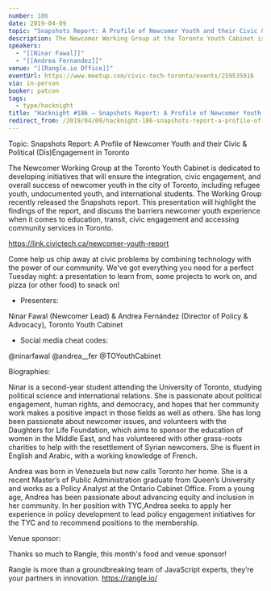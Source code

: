 ```yaml
---
number: 186
date: 2019-04-09
topic: "Snapshots Report: A Profile of Newcomer Youth and their Civic & Political (Dis)Engagement in Toronto"
description: The Newcomer Working Group at the Toronto Youth Cabinet is dedicated to developing initiatives that will ensure the integration, civic engagement, and overall success of newcomer youth in the city of Toronto, including refugee youth, undocumented youth, and international students. The Working Group recently released the Snapshots report. This presentation will highlight the findings of the report, and discuss the barriers newcomer youth experience when it comes to education, transit, civic engagement and accessing community services in Toronto.
speakers:
  - "[[Ninar Fawal]]"
  - "[[Andrea Fernandez]]"
venue: "[[Rangle.io Office]]"
eventUrl: https://www.meetup.com/civic-tech-toronto/events/259535916
via: in-person
booker: patcon
tags:
  - type/hacknight
title: "Hacknight #186 – Snapshots Report: A Profile of Newcomer Youth and their Civic & Political (Dis)Engagement in Toronto"
redirect_from: /2019/04/09/hacknight-186-snapshots-report-a-profile-of-newcomer-youth-and-their-civic-political-disengagement-in-toronto-with-ninar-fawal-andrea-fernandez/
---
```

Topic: Snapshots Report: A Profile of Newcomer Youth and their Civic & Political (Dis)Engagement in Toronto

The Newcomer Working Group at the Toronto Youth Cabinet is dedicated to developing initiatives that will ensure the integration, civic engagement, and overall success of newcomer youth in the city of Toronto, including refugee youth, undocumented youth, and international students. The Working Group recently released the Snapshots report. This presentation will highlight the findings of the report, and discuss the barriers newcomer youth experience when it comes to education, transit, civic engagement and accessing community services in Toronto.

https://link.civictech.ca/newcomer-youth-report

Come help us chip away at civic problems by combining technology with the power of our community. We've got everything you need for a perfect Tuesday night: a presentation to learn from, some projects to work on, and pizza (or other food) to snack on!

+ Presenters:

Ninar Fawal (Newcomer Lead) & Andrea Fernández (Director of Policy & Advocacy), Toronto Youth Cabinet

+ Social media cheat codes:

@ninarfawal @andrea__fer @TOYouthCabinet

Biographies:

Ninar is a second-year student attending the University of Toronto, studying political science and international relations. She is passionate about political engagement, human rights, and democracy, and hopes that her community work makes a positive impact in those fields as well as others. She has long been passionate about newcomer issues, and volunteers with the Daughters for Life Foundation, which aims to sponsor the education of women in the Middle East, and has volunteered with other grass-roots charities to help with the resettlement of Syrian newcomers. She is fluent in English and Arabic, with a working knowledge of French.

Andrea was born in Venezuela but now calls Toronto her home. She is a recent Master’s of Public Administration graduate from Queen’s University and works as a Policy Analyst at the Ontario Cabinet Office. From a young age, Andrea has been passionate about advancing equity and inclusion in her community. In her position with TYC,Andrea seeks to apply her experience in policy development to lead policy engagement initiatives for the TYC and to recommend positions to the membership.

Venue sponsor:

Thanks so much to Rangle, this month's food and venue sponsor!

Rangle is more than a groundbreaking team of JavaScript experts, they’re your partners in innovation. https://rangle.io/